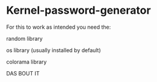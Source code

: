 # Kernel-password-generator
                                                    
For this to work as intended you need the:

random library

os library (usually installed by default)

colorama library

DAS BOUT IT
